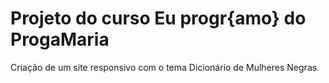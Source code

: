 # Projeto do curso Eu progr{amo} do ProgaMaria
Criação de um site responsivo com o tema Dicionário de Mulheres Negras.
